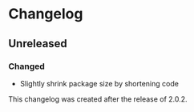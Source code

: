 # Changelog

## Unreleased

### Changed

- Slightly shrink package size by shortening code

This changelog was created after the release of 2.0.2.

